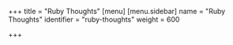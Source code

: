 +++
title = "Ruby Thoughts"
[menu]
[menu.sidebar]
name = "Ruby Thoughts"
identifier = "ruby-thoughts"
weight = 600

+++
